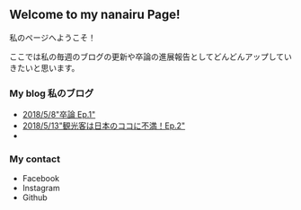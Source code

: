 ## Welcome to my nanairu Page!
私のページへようこそ！

ここでは私の毎週のブログの更新や卒論の進展報告としてどんどんアップしていきたいと思います。



### My blog 私のブログ

* [2018/5/8"卒論 Ep.1"](https://medium.com/@nairuthenile/卒論-episode-1-b07342488e3a)
* [2018/5/13"観光客は日本のココに不満！Ep.2"](https://medium.com/furuhashilab/観光客は日本のココに不満-9acf119ce9e) 
* 





### My contact

* Facebook
* Instagram
* Github



